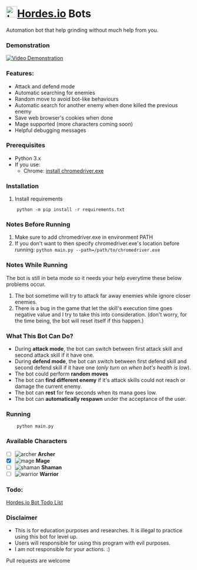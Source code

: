 # <img src="https://hordes.io/data/icons/hordes-icon.svg" alt="hordes.io icon" width="30" height="30">[Hordes.io](https://hordes.io) Bots
Automation bot that help grinding without much help from you.

### Demonstration
[![Video Demonstration](https://img.youtube.com/vi/xRAFMiTzsn0/0.jpg)](https://youtu.be/xRAFMiTzsn0)

### Features:
- Attack and defend mode
- Automatic searching for enemies
- Random move to avoid bot-like behaviours
- Automatic search for another enemy when done killed the previous enemy
- Save web browser's cookies when done 
- Mage supported (more characters coming soon)
- Helpful debugging messages

### Prerequisites
- Python 3.x
- If you use:
    - Chrome: [install chromedriver.exe](https://github.com/SeleniumHQ/selenium/wiki/ChromeDriver#quick-installation)

### Installation
1) Install requirements
```
    python -m pip install -r requirements.txt
```

### Notes Before Running
1) Make sure to add chromedriver.exe in environment PATH
2) If you don't want to then specify chromedriver.exe's location before running: `python main.py --path=/path/to/chromedriver.exe`

### Notes While Running 
The bot is still in beta mode so it needs your help everytime these below problems occur.
1) The bot sometime will try to attack far away enemies while ignore closer enemies.
2) There is a bug in the game that let the skill's execution time goes negative value and I try to take this into consideration. (don't worry, for the time being, the bot will reset itself if this happen.)

### What This Bot Can Do?
- During __attack mode__, the bot can switch between first attack skill and second attack skill if it have one.
- During __defend mode__, the bot can switch between first defend skill and second defend skill if it have one (_only turn on when bot's health is low_).
- The bot could perform __random moves__
- The bot can __find different enemy__ if it's attack skills could not reach or damage the current enemy.
- The bot can __rest__ for few seconds when its mana goes low.
- The bot can __automatically respawn__ under the acceptance of the user.

### Running
```
    python main.py
```

### Available Characters
- [ ] ![archer](https://hordes.io/data/class/class_archer.png)  __Archer__
- [X] ![mage](https://hordes.io/data/class/class_mage.png)  __Mage__
- [ ] ![shaman](https://hordes.io/data/class/class_shaman.png)  __Shaman__
- [ ] ![warrior](https://hordes.io/data/class/class_warrior.png)  __Warrior__

### Todo:
[Hordes.io Bot Todo List](https://github.com/TopKeingt/hordes.io-bots/projects/1)

### Disclaimer
- This is for education purposes and researches. It is illegal to practice using this bot for level up.
- Users will responsible for using this program with evil purposes.
- I am not responsible for your actions. :) 


Pull requests are welcome
